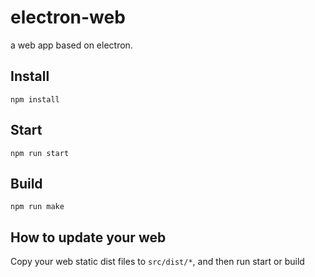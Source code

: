 # electron-web
a web app based on electron.

## Install
```
npm install
```

## Start
```
npm run start
```

## Build
```
npm run make
```

## How to update your web

Copy your web static dist files to `src/dist/*`, and then run start or build
